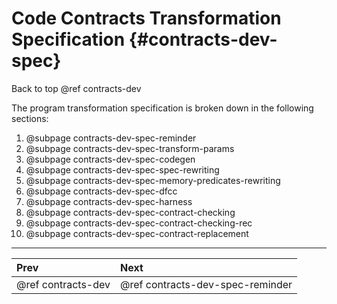 # Code Contracts Transformation Specification {#contracts-dev-spec}

Back to top @ref contracts-dev

The program transformation specification is broken down in the following
sections:

1. @subpage contracts-dev-spec-reminder
2. @subpage contracts-dev-spec-transform-params
3. @subpage contracts-dev-spec-codegen
4. @subpage contracts-dev-spec-spec-rewriting
4. @subpage contracts-dev-spec-memory-predicates-rewriting
5. @subpage contracts-dev-spec-dfcc
6. @subpage contracts-dev-spec-harness
7. @subpage contracts-dev-spec-contract-checking
7. @subpage contracts-dev-spec-contract-checking-rec
8. @subpage contracts-dev-spec-contract-replacement

---
 Prev | Next
:-----|:------
 @ref contracts-dev | @ref contracts-dev-spec-reminder